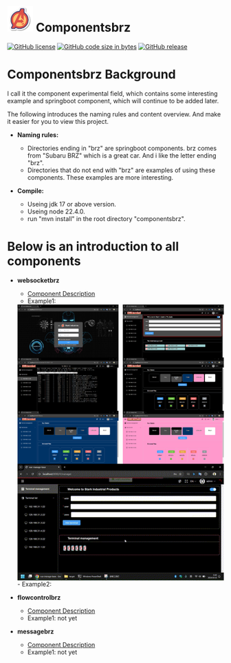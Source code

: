 # <img src="https://github.com/bbcdabao/componentsbrz/blob/develop/docs/images/logo.svg" alt="A" width="60" height="60" title="Componentsbrz" >    Componentsbrz</img>

[![GitHub license](https://img.shields.io/github/license/bbcdabao/componentsbrz.svg)](https://github.com/bbcdabao/componentsbrz/blob/main/LICENSE)
[![GitHub code size in bytes](https://img.shields.io/github/languages/code-size/bbcdabao/componentsbrz.svg)](https://github.com/bbcdabao/componentsbrz)
[![GitHub release](https://img.shields.io/github/release/bbcdabao/componentsbrz.svg)](https://github.com/bbcdabao/componentsbrz/releases)

# Componentsbrz Background

I call it the component experimental field, which contains some interesting example and springboot component, which will continue to be added later.

The following introduces the naming rules and content overview. And make it easier for you to view this project.

- __Naming rules:__<br>
  - Directories ending in "brz" are springboot components. brz comes from "Subaru BRZ" which is a great car. And i like the letter ending "brz".<br>
  - Directories that do not end with "brz" are examples of using these components. These examples are more interesting.<br>

- __Compile:__<br>
  - Useing jdk 17 or above version.
  - Useing node 22.4.0.
  - run "mvn install" in the root directory "componentsbrz".

# Below is an introduction to all components

- __websocketbrz__<br>
  - [Component Description](./websocketbrz/README.md)
  - Example1:<br>
  <div style="display: flex; justify-content: space-between;">
    <img src="./docs/images/terminalhub-0.png" alt="" style="width: 49%;" />
    <img src="./docs/images/terminalhub-1.png" alt="" style="width: 49%;" />
  </div>
  <div style="display: flex; justify-content: space-between;">
    <img src="./docs/images/terminalhub-2.png" alt="" style="width: 49%;" />
    <img src="./docs/images/terminalhub-3.png" alt="" style="width: 49%;" />
  </div>
  <div style="display: flex; justify-content: space-between;">
    <img src="./docs/images/terminalhub-4.png" alt="" style="width: 49%;" />
    <img src="./docs/images/terminalhub-5.png" alt="" style="width: 49%;" />
  </div>
  <div style="display: flex; justify-content: space-between;">
    <img src="https://github.com/bbcdabao/componentsbrz/blob/develop/docs/images/terminalhubf-act.gif" alt="" style="width: 100%;"/>
  </div>
  - Example2:<br>
  
- __flowcontrolbrz__<br>
  - [Component Description](./flowcontrolbrz/README.md)
  - Example1: not yet<br>

- __messagebrz__<br>
  - [Component Description](./messagebrz/README.md)
  - Example1: not yet<br>
  
